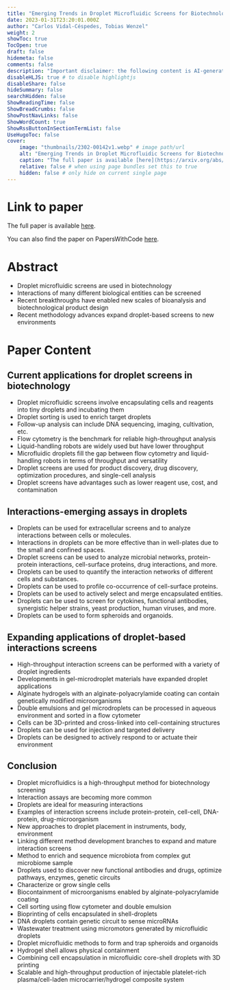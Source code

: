 ```yaml
---
title: "Emerging Trends in Droplet Microfluidic Screens for Biotechnology"
date: 2023-01-31T23:20:01.000Z
author: "Carlos Vidal-Céspedes, Tobias Wenzel"
weight: 2
showToc: true
TocOpen: true
draft: false
hidemeta: false
comments: false
description: "Important disclaimer: the following content is AI-generated, please make sure to fact check the presented information by reading the full paper."
disableHLJS: true # to disable highlightjs
disableShare: false
hideSummary: false
searchHidden: false
ShowReadingTime: false
ShowBreadCrumbs: false
ShowPostNavLinks: false
ShowWordCount: true
ShowRssButtonInSectionTermList: false
UseHugoToc: false
cover:
    image: "thumbnails/2302-00142v1.webp" # image path/url
    alt: "Emerging Trends in Droplet Microfluidic Screens for Biotechnology" # alt text
    caption: "The full paper is available [here](https://arxiv.org/abs/2302.00142)." # display caption under cover
    relative: false # when using page bundles set this to true
    hidden: false # only hide on current single page
---
```


# Link to paper
The full paper is available [here](https://arxiv.org/abs/2302.00142).

You can also find the paper on PapersWithCode [here](https://paperswithcode.com/paper/emerging-trends-in-droplet-microfluidic).

# Abstract
- Droplet microfluidic screens are used in biotechnology
- Interactions of many different biological entities can be screened
- Recent breakthroughs have enabled new scales of bioanalysis and biotechnological product design
- Recent methodology advances expand droplet-based screens to new environments

# Paper Content

## Current applications for droplet screens in biotechnology
- Droplet microfluidic screens involve encapsulating cells and reagents into tiny droplets and incubating them
- Droplet sorting is used to enrich target droplets
- Follow-up analysis can include DNA sequencing, imaging, cultivation, etc.
- Flow cytometry is the benchmark for reliable high-throughput analysis
- Liquid-handling robots are widely used but have lower throughput
- Microfluidic droplets fill the gap between flow cytometry and liquid-handling robots in terms of throughput and versatility
- Droplet screens are used for product discovery, drug discovery, optimization procedures, and single-cell analysis
- Droplet screens have advantages such as lower reagent use, cost, and contamination

## Interactions-emerging assays in droplets
- Droplets can be used for extracellular screens and to analyze interactions between cells or molecules.
- Interactions in droplets can be more effective than in well-plates due to the small and confined spaces.
- Droplet screens can be used to analyze microbial networks, protein-protein interactions, cell-surface proteins, drug interactions, and more.
- Droplets can be used to quantify the interaction networks of different cells and substances.
- Droplets can be used to profile co-occurrence of cell-surface proteins.
- Droplets can be used to actively select and merge encapsulated entities.
- Droplets can be used to screen for cytokines, functional antibodies, synergistic helper strains, yeast production, human viruses, and more.
- Droplets can be used to form spheroids and organoids.

## Expanding applications of droplet-based interactions screens
- High-throughput interaction screens can be performed with a variety of droplet ingredients
- Developments in gel-microdroplet materials have expanded droplet applications
- Alginate hydrogels with an alginate-polyacrylamide coating can contain genetically modified microorganisms
- Double emulsions and gel microdroplets can be processed in aqueous environment and sorted in a flow cytometer
- Cells can be 3D-printed and cross-linked into cell-containing structures
- Droplets can be used for injection and targeted delivery
- Droplets can be designed to actively respond to or actuate their environment

## Conclusion
- Droplet microfluidics is a high-throughput method for biotechnology screening
- Interaction assays are becoming more common
- Droplets are ideal for measuring interactions
- Examples of interaction screens include protein-protein, cell-cell, DNA-protein, drug-microorganism
- New approaches to droplet placement in instruments, body, environment
- Linking different method development branches to expand and mature interaction screens
- Method to enrich and sequence microbiota from complex gut microbiome sample
- Droplets used to discover new functional antibodies and drugs, optimize pathways, enzymes, genetic circuits
- Characterize or grow single cells
- Biocontainment of microorganisms enabled by alginate-polyacrylamide coating
- Cell sorting using flow cytometer and double emulsion
- Bioprinting of cells encapsulated in shell-droplets
- DNA droplets contain genetic circuit to sense microRNAs
- Wastewater treatment using micromotors generated by microfluidic droplets
- Droplet microfluidic methods to form and trap spheroids and organoids
- Hydrogel shell allows physical containment
- Combining cell encapsulation in microfluidic core-shell droplets with 3D printing
- Scalable and high-throughput production of injectable platelet-rich plasma/cell-laden microcarrier/hydrogel composite system
